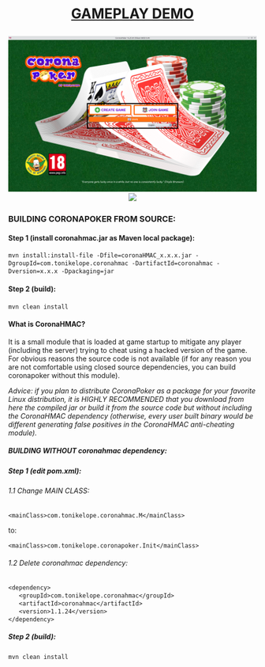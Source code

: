 <h1><p align="center"><a href="https://www.youtube.com/watch?v=lAUBjjssKGk"><b>GAMEPLAY DEMO</b></a></p></h1>

<p align="center"><img src="https://raw.githubusercontent.com/tonikelope/coronapoker/gh-pages/screenshots/1.png"><br><img src="https://raw.githubusercontent.com/tonikelope/coronapoker/gh-pages/screenshots/13.png"></a></p>

### BUILDING CORONAPOKER FROM SOURCE:

#### Step 1 (install coronahmac.jar as Maven local package):
```
mvn install:install-file -Dfile=coronaHMAC_x.x.x.jar -DgroupId=com.tonikelope.coronahmac -DartifactId=coronahmac -Dversion=x.x.x -Dpackaging=jar
```

#### Step 2 (build):
```
mvn clean install
```

#### What is CoronaHMAC?

It is a small module that is loaded at game startup to mitigate any player (including the server) trying to cheat using a hacked version of the game. For obvious reasons the source code is not available (if for any reason you are not comfortable using closed source dependencies, you can build coronapoker without this module).

<i>Advice: if you plan to distribute CoronaPoker as a package for your favorite Linux distribution, it is HIGHLY RECOMMENDED that you download from here the compiled jar or build it from the source code but without including the CoronaHMAC dependency (otherwise, every user built binary would be different generating false positives in the CoronaHMAC anti-cheating module).</i>

##### BUILDING WITHOUT coronahmac dependency:

##### Step 1 (edit pom.xml):
###### 1.1 Change MAIN CLASS:
```
<mainClass>com.tonikelope.coronahmac.M</mainClass>
```
to:

```
<mainClass>com.tonikelope.coronapoker.Init</mainClass>
```

###### 1.2 Delete coronahmac dependency:
```
<dependency>
   <groupId>com.tonikelope.coronahmac</groupId>
   <artifactId>coronahmac</artifactId>
   <version>1.1.24</version>
</dependency>
```

##### Step 2 (build):
```
mvn clean install
```



